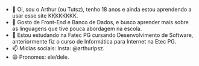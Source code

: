 - 👋 Oi, sou o Arthur (ou Tutsz), tenho 18 anos e ainda estou aprendendo a usar esse site KKKKKKKK.
- 👀 Gosto de Front-End e Banco de Dados, e busco aprender mais sobre as linguagens que tive pouca abordagem na escola.
- 🌱 Estou estudando na Fatec PG cursando Desenvolvimento de Software, anteriormente fiz o curso de Informática para Internet na Etec PG. 
- 📫 Mídias sociais: Insta: @arthurlpsz. 
- 😄 Pronomes: ele/dele.

<!---
Tutsz1/Tutsz1 is a ✨ special ✨ repository because its `README.md` (this file) appears on your GitHub profile.
You can click the Preview link to take a look at your changes.
--->
